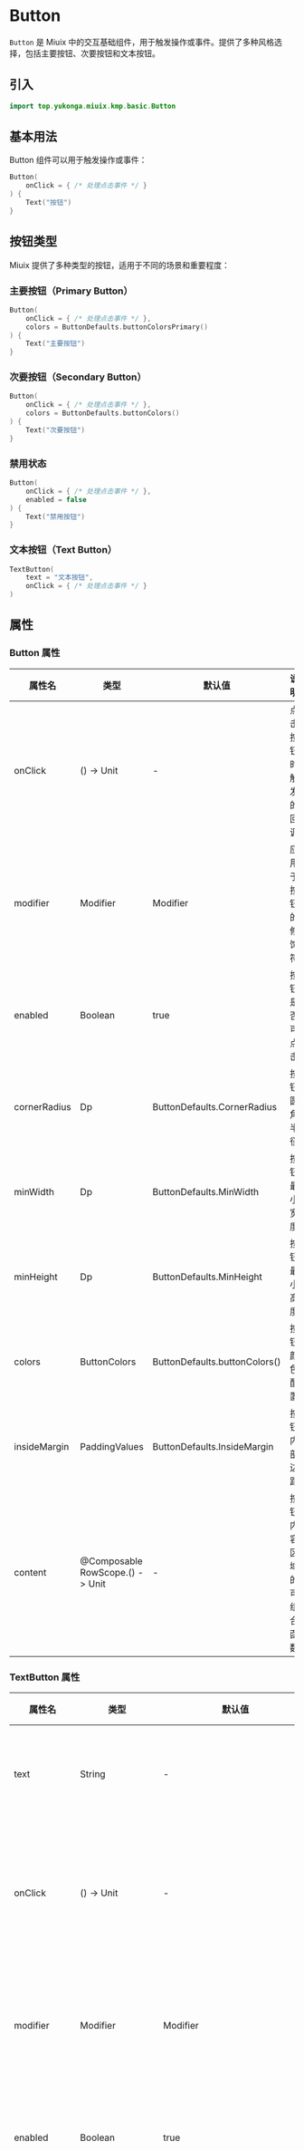 # Button

`Button` 是 Miuix 中的交互基础组件，用于触发操作或事件。提供了多种风格选择，包括主要按钮、次要按钮和文本按钮。

## 引入

```kotlin
import top.yukonga.miuix.kmp.basic.Button
```

## 基本用法

Button 组件可以用于触发操作或事件：

```kotlin
Button(
    onClick = { /* 处理点击事件 */ }
) {
    Text("按钮")
}
```

## 按钮类型

Miuix 提供了多种类型的按钮，适用于不同的场景和重要程度：

### 主要按钮（Primary Button）

```kotlin
Button(
    onClick = { /* 处理点击事件 */ },
    colors = ButtonDefaults.buttonColorsPrimary()
) {
    Text("主要按钮")
}
```

### 次要按钮（Secondary Button）

```kotlin
Button(
    onClick = { /* 处理点击事件 */ },
    colors = ButtonDefaults.buttonColors()
) {
    Text("次要按钮")
}
```

### 禁用状态

```kotlin
Button(
    onClick = { /* 处理点击事件 */ },
    enabled = false
) {
    Text("禁用按钮")
}
```

### 文本按钮（Text Button）

```kotlin
TextButton(
    text = "文本按钮",
    onClick = { /* 处理点击事件 */ }
)
```

## 属性

### Button 属性

| 属性名       | 类型                            | 默认值                        | 说明                     |
| ------------ | ------------------------------- | ----------------------------- | ------------------------ |
| onClick      | () -> Unit                      | -                             | 点击按钮时触发的回调     |
| modifier     | Modifier                        | Modifier                      | 应用于按钮的修饰符       |
| enabled      | Boolean                         | true                          | 按钮是否可点击           |
| cornerRadius | Dp                              | ButtonDefaults.CornerRadius   | 按钮圆角半径             |
| minWidth     | Dp                              | ButtonDefaults.MinWidth       | 按钮最小宽度             |
| minHeight    | Dp                              | ButtonDefaults.MinHeight      | 按钮最小高度             |
| colors       | ButtonColors                    | ButtonDefaults.buttonColors() | 按钮颜色配置             |
| insideMargin | PaddingValues                   | ButtonDefaults.InsideMargin   | 按钮内部边距             |
| content      | @Composable RowScope.() -> Unit | -                             | 按钮内容区域的可组合函数 |

### TextButton 属性

| 属性名       | 类型             | 默认值                            | 说明                 |
| ------------ | ---------------- | --------------------------------- | -------------------- |
| text         | String           | -                                 | 按钮显示的文本       |
| onClick      | () -> Unit       | -                                 | 点击按钮时触发的回调 |
| modifier     | Modifier         | Modifier                          | 应用于按钮的修饰符   |
| enabled      | Boolean          | true                              | 按钮是否可点击       |
| colors       | TextButtonColors | ButtonDefaults.textButtonColors() | 文本按钮颜色配置     |
| cornerRadius | Dp               | ButtonDefaults.CornerRadius       | 按钮圆角半径         |
| minWidth     | Dp               | ButtonDefaults.MinWidth           | 按钮最小宽度         |
| minHeight    | Dp               | ButtonDefaults.MinHeight          | 按钮最小高度         |
| insideMargin | PaddingValues    | ButtonDefaults.InsideMargin       | 按钮内部边距         |

### ButtonDefaults 对象

ButtonDefaults 对象提供了按钮组件的默认值和颜色配置。

#### 常量

| 常量名       | 类型          | 值                   | 说明           |
| ------------ | ------------- | -------------------- | -------------- |
| MinWidth     | Dp            | 58.dp                | 按钮的最小宽度 |
| MinHeight    | Dp            | 40.dp                | 按钮的最小高度 |
| CornerRadius | Dp            | 16.dp                | 按钮的圆角半径 |
| InsideMargin | PaddingValues | PaddingValues(16.dp) | 按钮的内部边距 |

#### 方法

| 方法名                    | 返回类型         | 说明                       |
| ------------------------- | ---------------- | -------------------------- |
| buttonColors()            | ButtonColors     | 创建次要按钮的颜色配置     |
| buttonColorsPrimary()     | ButtonColors     | 创建主要按钮的颜色配置     |
| textButtonColors()        | TextButtonColors | 创建次要文本按钮的颜色配置 |
| textButtonColorsPrimary() | TextButtonColors | 创建主要文本按钮的颜色配置 |

## 进阶用法

### 带图标按钮

```kotlin
Button(
    onClick = { /* 处理点击事件 */ }
) {
    Icon(
        imageVector = MiuixIcons.Useful.Like,
        contentDescription = "图标"
    )
    Spacer(modifier = Modifier.width(8.dp))
    Text("带图标按钮")
    }
```

### 自定义样式按钮

```kotlin
Button(
    onClick = { /* 处理点击事件 */ },
    colors = ButtonDefaults.buttonColors(
        color = Color.Red.copy(alpha = 0.7f)
    ),
    cornerRadius = 8.dp
) {
    Text("自定义按钮")
}
```

### 加载状态按钮

```kotlin
var isLoading by remember { mutableStateOf(false) }
val scope = rememberCoroutineScope()

Button(
    onClick = {
        isLoading = true
        // 模拟操作
        scope.launch {
            delay(2000)
            isLoading = false
        }
    },
    enabled = !isLoading
) {
     AnimatedVisibility(
        visible = isLoading
    ) {
        CircularProgressIndicator(
            modifier = Modifier
                .padding(end = 8.dp),
            size = 20.dp,
            strokeWidth = 4.dp
        )
    }
    Text("提交")
}
```

